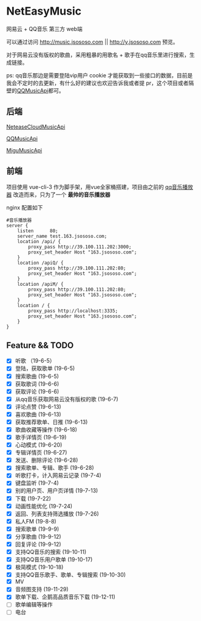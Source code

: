 # NetEasyMusic
网易云 + QQ音乐 第三方 web端

可以通过访问 http://music.jsososo.com || http://y.jsososo.com 预览。

对于网易云没有版权的歌曲，采用粗暴的用歌名 + 歌手在qq音乐里进行搜索，生成链接。

ps: qq音乐那边是需要登陆vip用户 cookie 才能获取到一些接口的数据，目前是我会不定时的去更新，有什么好的建议也欢迎告诉我或者提 pr，这个项目或者隔壁的[QQMusicApi](https://github.com/jsososo/QQMusicApi)都可。

## 后端

[NeteaseCloudMusicApi](https://github.com/Binaryify/NeteaseCloudMusicApi)

[QQMusicApi](https://github.com/jsososo/QQMusicApi)

[MiguMusicApi](https://github.com/jsososo/MiguMusicApi)


## 前端

项目使用 vue-cli-3 作为脚手架，用vue全家桶搭建，项目由之前的 [qq音乐播放器](https://github.com/jsososo/music-player) 改造而来，只为了一个 **最帅的音乐播放器**

nginx 配置如下
```
#音乐播放器
server {
    listen      80;
    server_name test.163.jsososo.com;
    location /api/ {
        proxy_pass http://39.100.111.202:3000;
        proxy_set_header Host "163.jsososo.com";
    }
    location /apiQ/ {
        proxy_pass http://39.100.111.202:80;
        proxy_set_header Host "163.jsososo.com";
    }
    location /apiM/ {
        proxy_pass http://39.100.111.202:80;
        proxy_set_header Host "163.jsososo.com";
    }
    location / {
        proxy_pass http://localhost:3335;
        proxy_set_header Host "163.jsososo.com";
    }
}
```

## Feature && TODO
- [x] 听歌 （19-6-5）
- [x] 登陆，获取歌单 (19-6-5)
- [x] 搜索歌曲 (19-6-5)
- [x] 获取歌词 (19-6-6)
- [x] 获取评论 (19-6-6)
- [x] 从qq音乐获取网易云没有版权的歌 (19-6-7)
- [x] 评论点赞 (19-6-13)
- [x] 喜欢歌曲 (19-6-13)
- [x] 获取推荐歌单、日推 (19-6-13)
- [x] 歌曲收藏等操作 (19-6-18)
- [x] 歌手详情页 (19-6-19)
- [x] 心动模式 (19-6-20)
- [x] 专辑详情页 (19-6-27)
- [x] 发送、删除评论 (19-6-28)
- [x] 搜索歌单、专辑、歌手 (19-6-28)
- [x] 听歌打卡，计入网易云记录 (19-7-4)
- [x] 键盘监听 (19-7-4)
- [x] 别的用户页、用户页详情 (19-7-13)
- [x] 下载 (19-7-22)
- [x] 动画性能优化 (19-7-24)
- [x] 返回、列表支持筛选播放 (19-7-26)
- [x] 私人FM (19-8-8)
- [x] 搜索歌单 (19-9-9)
- [x] 分享歌曲 (19-9-12)
- [x] 回复评论 (19-9-12)
- [x] 支持QQ音乐的搜索 (19-10-11)
- [x] 支持QQ音乐用户歌单 (19-10-17)
- [x] 极简模式 (19-10-18)
- [x] 支持QQ音乐歌手、歌单、专辑搜索 (19-10-30)
- [x] MV
- [x] 音频图支持 (19-11-29)
- [x] 歌单下载、企鹅高品质音乐下载 (19-12-11)
- [ ] 歌单编辑等操作
- [ ] 电台
